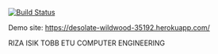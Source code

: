 [![Build Status](https://travis-ci.org/isikriza/myDemoApp.svg?branch=master)](https://travis-ci.org/isikriza/myDemoApp)

Demo site: https://desolate-wildwood-35192.herokuapp.com/

RIZA ISIK
TOBB ETU
COMPUTER ENGINEERING

